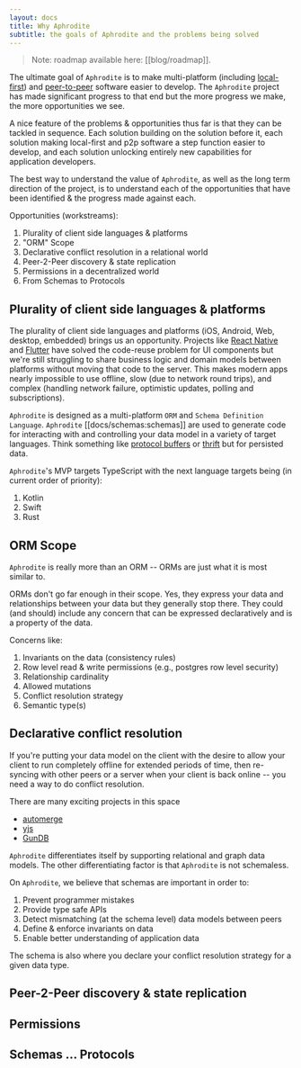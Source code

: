```yaml
---
layout: docs
title: Why Aphrodite
subtitle: the goals of Aphrodite and the problems being solved
---
```


> Note: roadmap available here: [[blog/roadmap]].

The ultimate goal of `Aphrodite` is to make multi-platform (including [local-first](https://www.inkandswitch.com/local-first/)) and [peer-to-peer](https://en.wikipedia.org/wiki/Peer-to-peer) software easier to develop. The `Aphrodite` project has made significant progress to that end but the more progress we make, the more opportunities we see.

A nice feature of the problems & opportunities thus far is that they can be tackled in sequence. Each solution building on the solution before it, each solution making local-first and p2p software a step function easier to develop, and each solution unlocking entirely new capabilities for application developers.

The best way to understand the value of `Aphrodite`, as well as the long term direction of the project, is to understand each of the opportunities that have been identified & the progress made against each.

Opportunities (workstreams):
1. Plurality of client side languages & platforms
2. "ORM" Scope
3. Declarative conflict resolution in a relational world
4. Peer-2-Peer discovery & state replication
5. Permissions in a decentralized world
6. From Schemas to Protocols

## Plurality of client side languages & platforms

The plurality of client side languages and platforms (iOS, Android, Web, desktop, embedded) brings us an opportunity. Projects like [React Native](https://reactnative.dev/) and [Flutter](https://flutter.dev/) have solved the code-reuse problem for UI components but we're still struggling to share business logic and domain models between platforms without moving that code to the server. This makes modern apps nearly impossible to use offline, slow (due to network round trips), and complex (handling network failure, optimistic updates, polling and subscriptions).

`Aphrodite` is designed as a multi-platform `ORM` and `Schema Definition Language`. `Aphrodite` [[docs/schemas:schemas]] are  used to generate code for interacting with and controlling your data model in a variety of target languages. Think something like [protocol buffers](https://developers.google.com/protocol-buffers) or [thrift](https://thrift.apache.org/) but for persisted data.

`Aphrodite`'s MVP targets TypeScript with the next language targets being (in current order of priority):
1. Kotlin
2. Swift
3. Rust

## ORM Scope

`Aphrodite` is really more than an ORM -- ORMs are just what it is most similar to.

ORMs don't go far enough in their scope. Yes, they express your data and relationships between your data but they generally stop there. They could (and should) include any concern that can be expressed declaratively and is a property of the data.

Concerns like:

1. Invariants on the data (consistency rules)
2. Row level read & write permissions (e.g., postgres row level security)
3. Relationship cardinality
4. Allowed mutations
5. Conflict resolution strategy
6. Semantic type(s)

## Declarative conflict resolution

If you're putting your data model on the client with the desire to allow your client to run completely offline for extended periods of time, then re-syncing with other peers or a server when your client is back online -- you need a way to do conflict resolution.

There are many exciting projects in this space
- [automerge](https://automerge.org/)
- [yjs](https://yjs.dev/)
- [GunDB](https://gun.eco/)

`Aphrodite` differentiates itself by supporting relational and graph data models. The other differentiating factor is that `Aphrodite` is not schemaless.

On `Aphrodite`, we believe that schemas are important in order to:
1. Prevent programmer mistakes
2. Provide type safe APIs
3. Detect mismatching (at the schema level) data models between peers
4. Define & enforce invariants on data
5. Enable better understanding of application data

The schema is also where you declare your conflict resolution strategy for a given data type.

## Peer-2-Peer discovery & state replication

## Permissions

## Schemas ... Protocols